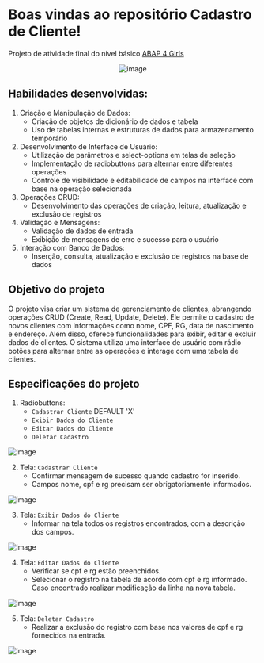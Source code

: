 # Boas vindas ao repositório Cadastro de Cliente!

Projeto de atividade final do nível básico [ABAP 4 Girls](https://abapforgirls.tech/)

<div align="center">
     
![image](https://github.com/Lenakirara/Cadastro_Cliente/assets/45247383/a2f22a8b-e6af-4767-992c-dab477201c51)

</div>

## Habilidades desenvolvidas:
1. Criação e Manipulação de Dados:
     -  Criação de objetos de dicionário de dados e tabela
     -  Uso de tabelas internas e estruturas de dados para armazenamento temporário
2. Desenvolvimento de Interface de Usuário:
     - Utilização de parâmetros e select-options em telas de seleção
     - Implementação de radiobuttons para alternar entre diferentes operações
     - Controle de visibilidade e editabilidade de campos na interface com base na operação selecionada
3. Operações CRUD:
     - Desenvolvimento das operações de criação, leitura, atualização e exclusão de registros
4. Validação e Mensagens:
     - Validação de dados de entrada
     - Exibição de mensagens de erro e sucesso para o usuário
5. Interação com Banco de Dados:
     - Inserção, consulta, atualização e exclusão de registros na base de dados

## Objetivo do projeto
O projeto visa criar um sistema de gerenciamento de clientes, abrangendo operações CRUD (Create, Read, Update, Delete). Ele permite o cadastro de novos clientes com informações como nome, CPF, RG, data de nascimento e endereço. Além disso, oferece funcionalidades para exibir, editar e excluir dados de clientes. O sistema utiliza uma interface de usuário com rádio botões para alternar entre as operações e interage com uma tabela de clientes.

## Especificações do projeto
1. Radiobuttons:
     - `Cadastrar Cliente` DEFAULT 'X'
     -  `Exibir Dados do Cliente`
     -  `Editar Dados do Cliente`
     -  `Deletar Cadastro`
  
![image](https://github.com/Lenakirara/Cadastro_Cliente/assets/45247383/adba3b80-38da-4242-8d06-3866f3dc1eaa)

2. Tela:  `Cadastrar Cliente`
   - Confirmar mensagem de sucesso quando cadastro for inserido.
   - Campos nome, cpf e rg precisam ser obrigatoriamente informados.
   
![image](https://github.com/Lenakirara/Cadastro_Cliente/assets/45247383/941540e6-8bb4-4a19-99e1-91ba684d362c)

3. Tela: `Exibir Dados do Cliente`
   - Informar na tela todos os registros encontrados, com a descrição dos campos.
  
![image](https://github.com/Lenakirara/Cadastro_Cliente/assets/45247383/48795cfe-2046-41e1-90b0-a2a01a41f8f3)

4. Tela: `Editar Dados do Cliente`
    - Verificar se cpf e rg estão preenchidos.
    - Selecionar o registro na tabela de acordo com cpf e rg informado. Caso encontrado realizar modificação da linha na nova tabela.

![image](https://github.com/Lenakirara/Cadastro_Cliente/assets/45247383/f43b91dd-c606-4278-b109-27f6c247ce3e)

5. Tela: `Deletar Cadastro`
     - Realizar a exclusão do registro com base nos valores de cpf e rg fornecidos na entrada.
       
![image](https://github.com/Lenakirara/Cadastro_Cliente/assets/45247383/f264fd52-263c-4094-87ca-435c1a4d0992)





   
